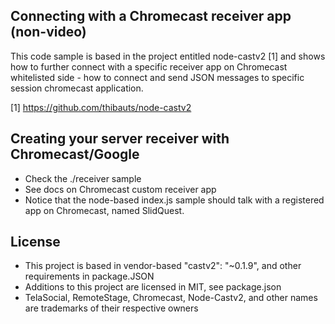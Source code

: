 ## Connecting with a Chromecast receiver app (non-video)

This code sample is based in the project entitled node-castv2 [1] and shows how to further connect with a specific receiver app on Chromecast whitelisted side - how to connect and send JSON messages to specific session chromecast application.

[1] https://github.com/thibauts/node-castv2

## Creating your server receiver with Chromecast/Google

* Check the ./receiver sample
* See docs on Chromecast custom receiver app
* Notice that the node-based index.js sample should talk with a registered app on Chromecast, named SlidQuest.

## License

* This project is based in vendor-based "castv2": "~0.1.9", and other requirements in package.JSON
* Additions to this project are licensed in MIT, see package.json  
* TelaSocial, RemoteStage, Chromecast, Node-Castv2, and other names are trademarks of their respective owners

